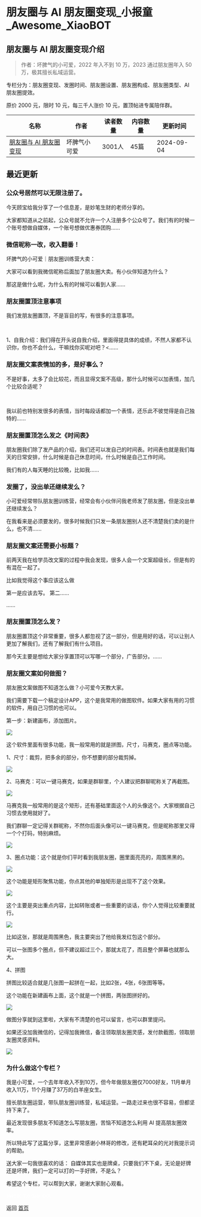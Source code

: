 # 朋友圈与 AI 朋友圈变现_小报童_Awesome_XiaoBOT

## 朋友圈与 AI 朋友圈变现介绍
> 作者：坏脾气的小可爱，2022 年入不到 10 万，2023 通过朋友圈年入 50 万，极其擅长私域运营。    
    
专栏分为：朋友圈变现、发圈时间、朋友圈设置、朋友圈构成、朋友圈类型、AI 朋友圈提效。    
    
原价 2000 元，限时 10 元，每三千人涨价 10 元，置顶帖进专属陪伴群。  
  


|名称|作者|读者数量|内容数量|更新时间|
|---|---|---|---|---|
|[朋友圈与 AI 朋友圈变现](https://xiaobot.net/p/ying520323?refer=0b133df9-27dc-423b-8101-639049001c13)|坏脾气小可爱|3001人|45篇|2024-09-04|

## 最近更新
### 公众号居然可以无限注册了。

今天顾宝给我分享了一个信息差，是妙笔生财的老师分享的。

大家都知道从之前起，公众号就不允许一个人注册多个公众号了。我们有的时候一个账号想做自媒体，一个账号想做优惠券团购......

### 微信昵称一改，收入翻番！

坏脾气的小可爱｜朋友圈训练营大卖：

大家可以看到我微信昵称后面加了朋友圈大卖。有小伙伴知道为什么？

那这是做什么呢，为什么有的时候可以看到人家......

### 朋友圈置顶注意事项

我们发朋友圈置顶，不是盲目的写，有很多的注意事项。

​

​1、自我介绍：我们得在开头说自我介绍，里面得提具体的成绩，不然人家都不认识你，你也不会什么，干嘛找你买呢对吧？<......

### 朋友圈文案表情加的多，是好事么？

不是好事，太多了会比较花，而且显得文案不高级，那什么时候可以加表情，加几个比较合适呢？

​

​我以前也特别发很多的表情，当时每段话都加一个表情，还乐此不彼觉得是自己独特的......

### 朋友圈置顶怎么发之《时间表》

朋友圈我们除了发产品的介绍，我们还可以发自己的时间表。时间表也就是我们每天的日常安排，什么时候是自己休息时间，什么时候是自己工作时间。

我们有的人每天睡的比较晚，比如我......

### 发圈了，没出单还继续发么？

小可爱经常带队朋友圈训练营，经常会有小伙伴问我老师发了朋友圈，但是没出单还继续发么？

在我看来是必须要发的，很多时候我们只发一条朋友圈别人还不清楚我们卖的是什么，也不清......

### 朋友圈文案还需要小标题？

前两天我在给学员改文案的过程中我会发现，很多人会一个文案超级长，但是有的有混在一起了。

比如我觉得这个事应该这么做

第一是应该去写。 第二……

......

### 朋友圈置顶怎么发？

朋友圈置顶这个非常重要，很多人都忽视了这一部分，但是用好的话，可以让别人更加了解我们，还有了解我们有什么项目。

那今天主要是想给大家分享置顶可以写哪一个部分，广告部分。......

### 朋友圈文案如何做图？

朋友圈文案做图不知道怎么做？小可爱今天教大家。

我们需要下载一个稿定设计APP，这个是我常用的做图软件。如果大家有用的习惯的软件，用自己习惯的也可以。

第一步：新建画布，添加图片。

![](https://static.xiaobot.net/file/2024-02-04/178383/acd9dd54d9fd568b31c05ad0483dd4e0.jpeg)

这个软件里面有很多功能，我一般常用的就是拼图，尺寸，马赛克，圈点等功能。

1、尺寸：裁剪，把多余的部分，你不想要的部分裁剪掉。

![](https://static.xiaobot.net/file/2024-02-04/178383/6905d9927b4e67f2c2019ada37b12a9b.jpeg)

2、马赛克：可以一键马赛克，如果是群聊里，个人建议把群聊昵称关了再截图。

![](https://static.xiaobot.net/file/2024-02-04/178383/63438d12bf325298e8cb53e855186ee7.jpeg)

马赛克我一般常用的是这个矩形，还有基础里面这个人的头像这个。大家根据自己习惯去使用就好了。

我们群聊一定记得关群昵称，不然你后面头像可以一键马赛克，但是昵称那里又得一个个打码，特别麻烦。

![](https://static.xiaobot.net/file/2024-02-04/178383/3e78a4b8b7d2e4976254db9e0611641c.jpeg)

3、圈点功能：这个就是你们平时看到我朋友圈，圈里面亮亮的，周围黑黑的。

![](https://static.xiaobot.net/file/2024-02-04/178383/de5c93135af9e9d0699d6e4e5f3aabad.jpeg)

这个功能是矩形聚焦功能，你点其他的单独矩形是出现不了这个效果。

![](https://static.xiaobot.net/file/2024-02-04/178383/2c3a5b3a5cc38c77022204da52c15759.jpeg)

这个主要是突出重点内容，比如转账或者一些重要的谈话，你个人觉得比较重要就行。

![](https://static.xiaobot.net/file/2024-02-04/178383/370f4e9c9d43eb38af2efbd20d4a0550.jpeg)

比如这张，那就是周围黑色，我主要突出了他给我发红包这个部分。

可以一张图多个圈点，但不建议超过三个，那就太花了，而且整个屏幕也就那么大。

4、拼图

拼图比较适合就是几张图一起拼在一起，比如2张，4张，6张图等等。

这个功能在新建画布上面，这个就是一个拼图，两张图拼好的。

![](https://static.xiaobot.net/file/2024-02-04/178383/947efdf8424d38fd69536eaeb000f1b2.png)

做图分享就到这里啦，大家有不清楚的也可以留言，也可以群里提问。

如果还没加我微信的，记得加我微信，备注领取朋友圈灵感，发付款截图，领取朋友圈灵感资料。

![](https://static.xiaobot.net/file/2024-02-04/178383/473185a8016982ffcd09fec81883b746.png)

### 为什么做这个专栏？

我是小可爱，一个去年年收入不到10万，但今年做朋友圈仅7000好友，11月单月收入11万，11个月赚了37万的白羊座女生。

擅长朋友圈运营，带队朋友圈训练营，私域运营。一路走过来也很不容易，但都坚持下来了。

最近发现很多朋友不知道怎么写朋友圈，苦恼不知道怎么利用 AI 提高朋友圈效率。

所以特此写了这篇分享，这里非常感谢小林哥的修改，还有耙耳朵的光对我提示词的帮助。

送大家一句我很喜欢的话： 自媒体其实也是牌桌，只要我们不下桌，无论是好牌还是坏牌，我们一定可以打的一手好牌，不是么？

希望这个专栏，可以帮到大家，谢谢大家耐心观看。


<a href="https://github.com/Reno9527/awesome-xiaobot" style="color: white; text-decoration: none;">awesome-xiaobot</a>

返回 [首页](../README.md)

